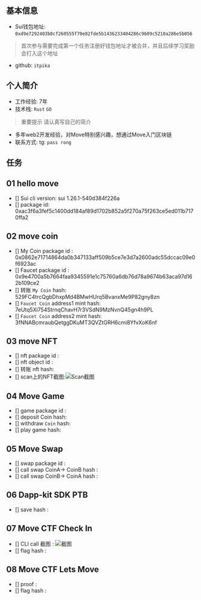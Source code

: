 ## 基本信息
- Sui钱包地址: `0xd9e7292403b8cf260555f70e82fde5b1436233404286c9609c5210a286e5b056`
> 首次参与需要完成第一个任务注册好钱包地址才被合并，并且后续学习奖励会打入这个地址
- github: `itpika`

## 个人简介
- 工作经验: 7年
- 技术栈: `Rust` `GO`
> 重要提示 请认真写自己的简介
- 多年web2开发经验，对Move特别感兴趣，想通过Move入门区块链
- 联系方式: tg: `pass rong` 

## 任务

##   01 hello move  
- [] Sui cli version: sui 1.26.1-540d384f226a
- [] package id: 0xac3f6a3fef5c1400dd184af89d1702b852a5f270a75f263ce5ed011b7170ffa2


##   02 move coin
- [] My Coin package id : 0x0862e71714864da0b347133aff509b5ce7e3d7a2600adc55dccac09e0f6923ac
- [] Faucet package id : 0x9e4700a5b7664faa9345591e1c75760a6db76d78a9674b63aca97d162b109ce2
- [] 转账 `My Coin` hash: 529FC4trcQgbDhxpMd4BMwHUrq5BvanxMe9P82gny8zn
- [] `Faucet Coin` address1 mint hash: 7eUtq5Xi754StrnqChavH7r3VSdN9MzNvnQ45gn4h9PL
- [] `Faucet Coin` address2 mint hash: 3fNNABcmraubQetggDKuMT3QVZtGRH6cmi8YfvXoK6nf

##   03 move NFT
- [] nft package id :
- [] nft object id : 
- [] 转账 nft  hash:
- [] scan上的NFT截图:![Scan截图](./images/你的图片地址)

##   04 Move Game
- [] game package id :
- [] deposit Coin hash:
- [] withdraw `Coin` hash:
- [] play game hash:

##   05 Move Swap
- [] swap package id :
- [] call swap CoinA-> CoinB  hash :
- [] call swap CoinB-> CoinA  hash :

##   06 Dapp-kit SDK PTB
- [] save hash :

##   07 Move CTF Check In
- [] CLI call 截图 : ![截图](./images/你的图片地址)
- [] flag hash :

##   08 Move CTF Lets Move
- [] proof : 
- [] flag hash :
